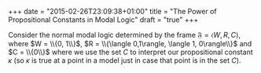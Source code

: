 +++
date = "2015-02-26T23:09:38+01:00"
title = "The Power of Propositional Constants in Modal Logic"
draft = "true"
+++

Consider the normal modal logic determined by the frame $\mathfrak{F} = \langle W, R, C\rangle$,
where $W = \\{0, 1\\}$, $R = \\{\langle 0,1\rangle, \langle 1, 0\rangle\\}$ and $C = \\{0\\}$ where
we use the set $C$ to interpret our propositional constant $\kappa$ (so $\kappa$ is true at a point
in a model just in case that point is in the set $C$). 
